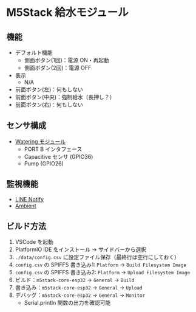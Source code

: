 # M5Stack 給水モジュール

## 機能

- デフォルト機能
  - 側面ボタン(1回)：電源 ON・再起動
  - 側面ボダン(2回)：電源 OFF
- 表示
  - N/A
- 前面ボタン(左)：何もしない
- 前面ボタン(中央)：強制給水（長押し？）
- 前面ボタン(右)：何もしない

## センサ構成

- [Watering モジュール](https://docs.m5stack.com/en/unit/watering)
  - PORT B インタフェース
  - Capacitive センサ (GPIO36)
  - Pump (GPIO26)

## 監視機能

- [LINE Notify](https://www.ekit-tech.com/?p=3434)
- [Ambient](https://ambidata.io/ch/channels.html)

## ビルド方法

1. VSCode を起動
2. PlatformIO IDE をインストール → サイドバーから選択
3. `./data/config.csv` に設定ファイル保存（最終行は空行にしておく）
4. `config.csv` の SPIFFS 書き込み1: `Platform` -> `Build Filesystem Image`
5. `config.csv` の SPIFFS 書き込み2: `Platform` -> `Upload Filesystem Image`
6. ビルド：`m5stack-core-esp32` → `General` → `Build`
7. 書き込み：`m5stack-core-esp32` → `General` → `Upload`
8. デバッグ：`m5stack-core-esp32` → `General` → `Monitor`
   - Serial.println 関数の出力を確認可能
